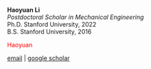 **Haoyuan Li**  
*Postdoctoral Scholar in Mechanical Engineering*  
Ph.D. Stanford University, 2022  
B.S. Stanford University, 2016

<font color="red">Haoyuan</font>

[email](mailto:hyli16@stanford.edu) \| [google scholar](https://scholar.google.com/citations?user=AyhJ2gEAAAAJ)